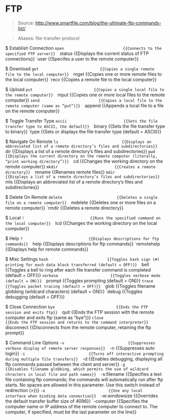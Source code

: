 # FTP

> Source: http://www.smartfile.com/blog/the-ultimate-ftp-commands-list/

> Aliases: file-transfer-protocol

$ Establish Connection
    `open                          {{Connects to the specified FTP server}} 
    `status                        {{Displays the current status of FTP connections}} 
    `user                          {{Specifes a user to the remote computer}} 

$ Download
    `get                           {{Copies a single remote file to the local computer}} 
    `mget                          {{Copies one or more remote files to the local computer}} 
    `recv                          {{Copies a remote file to the local computer}} 

$ Upload
    `put                           {{Copies a single local file to the remote computer}} 
    `mput                          {{Copies one or more local files to the remote computer}} 
    `send                          {{Copies a local file to the remote computer (same as “put”)}} 
    `append                        {{Appends a local file to a file on the remote computer}} 

$ Toggle Transfer Type
    `ascii                         {{Sets the file transfer type to ASCII, the default}} 
    `binary                        {{Sets the file transfer type to binary}} 
    `type                          {{Sets or displays the file transfer type (default = ASCII)}} 

$ Navigate On Remote
    `ls                            {{Displays an abbreviated list of a remote directory’s files and subdirectories}} 
    `dir                           {{Displays a list of a remote directory’s files and subdirectories}} 
    `pwd                           {{Displays the current directory on the remote computer (literally, “print working directory”)}} 
    `cd                            {{Changes the working directory on the remote computer}} 
    `mkdir                         {{Creates a remote directory}} 
    `rename                        {{Renames remote files}} 
    `mdir                          {{Displays a list of a remote directory’s files and subdirectories}} 
    `mls                           {{Displays an abbreviated list of a remote directory’s files and subdirectories}} 

$ Delete On Remote
    `delete                        {{Deletes a single file on a remote computer}} 
    `mdelete                       {{Deletes one or more files on a remote computer}} 
    `rmdir                         {{Deletes a remote directory}} 

$ Local
    `!                             {{Runs the specified command on the local computer}} 
    `lcd                           {{Changes the working directory on the local computer}} 

$ Help
    `?                             {{Displays descriptions for ftp commands}} 
    `help                          {{Displays descriptions for ftp commands}} 
    `remotehelp                    {{Displays help for remote commands}} 

$ Misc Settings
    `hash                          {{Toggles hash sign (#) printing for each data block transferred (default = OFF)}} 
    `bell                          {{Toggles a bell to ring after each file transfer command is completed (default = OFF)}} 
    `verbose                       {{Toggles verbose mode (default = ON)}} 
    `prompt                        {{Toggles prompting (default = ON)}} 
    `trace                         {{Toggles packet tracing (default = OFF)}} 
    `glob                          {{Toggles filename globbing (wildcard characters) (default = ON)}} 
    `debug                         {{Toggles debugging (default = OFF)}} 

$ Close Connection
    `bye                           {{Ends the FTP session and exits ftp}} 
    `quit                          {{Ends the FTP session with the remote computer and exits ftp (same as “bye”)}} 
    `close                         {{Ends the FTP session and returns to the command interpreter}} 
    `disconnect                    {{Disconnects from the remote computer, retaining the ftp prompt}} 

$ Command Line Options
    `-v                            {{Suppresses verbose display of remote server responses}} 
    `-n                            {{Suppresses auto login}} 
    `-i                            {{Turns off interactive prompting during multiple file transfers}} 
    `-d                            {{Enables debugging, displaying all ftp commands passed between the client and server}} 
    `-g                            {{Disables filename globbing, which permits the use of wildcard chracters in local file and path names}} 
    `-s:filename                   {{Specifies a text file containing ftp commands; the commands will automatically run after ftp starts. No spaces are allowed in this parameter. Use this switch instead of redirection (>)}} 
    `-a                            {{Use any local interface when binding data connection}} 
    `-w:windowsize                 {{Overrides the default transfer buffer size of 4096}} 
    `-computer                     {{Specifies the computer name or IP address of the remote computer to connect to. The computer, if specified, must be the last parameter on the line}} 

